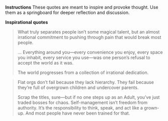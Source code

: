 **Instructions**
These quotes are meant to inspire and provoke thought. Use them as a springboard for deeper reflection and discussion.

**Inspirational quotes**

> What truly separates people isn’t some magical talent, but an almost irrational commitment to pushing through pain that would break most people.
>
> ... Everything around you—every convenience you enjoy, every space you inhabit, every service you use—was one person’s refusal to accept the world as it was.
>
> The world progresses from a collection of irrational dedication.

> Flat orgs don’t fail because they lack hierarchy. They fail because they’re full of overgrown children and undercover parents.
>
> Scrap the titles, sure—but if no one steps up as an Adult, you’ve just traded bosses for chaos. Self-management isn’t freedom from authority. It’s the responsibility to think, speak, and act like a grown-up. And most people have never been trained for that.
